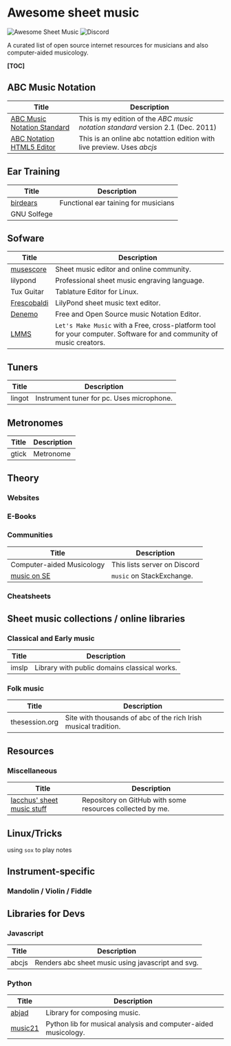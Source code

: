 # Awesome sheet music

![Awesome Sheet Music](https://img.shields.io/badge/awesome-sheet%20music-blue.svg?style=flat-square&logoWidth=14;&logo=data%3Aimage%2Fpng%3Bbase64%2CiVBORw0KGgoAAAANSUhEUgAAAA4AAAAOCAYAAAAfSC3RAAAABmJLR0QA%2FwD%2FAP%2BgvaeTAAAACXBIWXMAAD2EAAA9hAHVrK90AAAAB3RJTUUH4QYUFCATS%2BI5PwAAAsFJREFUKM8FwctuE1cABuB%2Fzsx4PE5sY9eNSSiXhNDITRshaJFA3NSy7AMgseUVeAiEEBIrxIINEgKxKt1VrVRFiEBIRIDYCBwnHpLYY8fjy4znds6cc%2Fg%2B5eFf8oroeL5bfVY6s9S%2BU5rO%2Fkw9B9anupAQRNMJrEaXvquy5yvNsR5Q%2FzgkVO2wyfWZ%2FMDgV9wnRyvnCwokjOwkjv%2FSJeOehVa9BtNMp2hUv7HTiZd3oqDCFBKSkhbqB%2B7jO%2FPnLhdSKUDXJfwPz4HWS6SHdZSSDiYGTRybzuJSJXPGICRShcI1v7VSOFo5cZ4QBUKVOHj9Aj9e%2Bx0SDPTrF0zkdBAe4%2F9HNfxwdn4y%2F37UQJTkSDJeu1wuT4O5NjhNgDCAoCEgJaQEwASIboCkIA0zJedyRM2kVE8LI%2F%2F7lJnByLbAYw4aMrCRg3YrhOHZ0EQCxwXet2OxubwdLM7nDn9a7fdIOpVMec4%2B%2FNEIUegjGAwx2KyhtvxKPL39AuNhH3cfvOEZFUqj42ZiRnUvDE5pppkfdptVZPJlEB7C6QU4%2FecCLuZ0slQpQmcRpkSizB3SyMoBFY4XSQHEWtfuiu9mZrFfW0fgRkAYwf7vH2SPnYT%2F0UK352LpZJaUOUfMGQyiIJHCIKWp%2BfXP628hVRPjgMsdy5WUq%2Bh%2F%2FIwhCzA5N4XqXoiGHSGUktSswA84VUm5sLDhJypa1h6a27vD%2FSF1BpQjzhtoHzAMVhs4ElNselJyLoXts5wKBWTx12vWuD9ub32x3V4n2qp2pd2o2%2Fi6N8Ts0gzKVysozubwapDwBILYAc1O6JrUth2h9208iDxcWGuGvDRT%2FKn420X0Nl4i3upjdWUX%2F1o0iIEMAaSuEiWfViPNY4wUFv5Yk064YfrLi463Ky%2FdvHXC713H3%2Ffv8Q9%2B2xoJVoyJmpaqonhcIPCY%2BQ09IZcIE6PySAAAAABJRU5ErkJggg%3D%3D) 
![Discord](https://img.shields.io/discord/322889507294806028.svg?style=flat-square&label=chat%20on%20discord)


A curated list of open source internet resources for musicians and also computer-aided musicology.

**[TOC]**

## ABC Music Notation

| Title | Description |
| --- | --- |
| [ABC Music Notation Standard](https://iacchus.github.io/abc-music-notation-standard/) | This is my edition of the *ABC music notation standard* version 2.1 (Dec. 2011) |
| [ABC Notation HTML5 Editor](https://iacchus.github.io/musiceditor/) | This is an online abc notattion edition with live preview. Uses *abcjs* |

## Ear Training

| Title | Description |
| --- | --- |
| [birdears](https://github.com/iacchus/birdears) | Functional ear taining for musicians |
| GNU Solfege |  |

## Sofware

| Title | Description |
| --- | --- |
| [musescore](https://musescore.com/) | Sheet music editor and online community. |
| lilypond | Professional sheet music engraving language. |
| Tux Guitar | Tablature Editor for Linux. |
| [Frescobaldi](http://frescobaldi.org/) | LilyPond sheet music text editor. |
| [Denemo](http://www.denemo.org/) | Free and Open Source music Notation Editor. |
| [LMMS](https://lmms.io/) | `Let's Make Music` with a Free, cross-platform tool for your computer. Software for and community of music creators.  |

## Tuners

| Title | Description |
| --- | --- |
| lingot | Instrument tuner for pc. Uses microphone. |

## Metronomes


| Title | Description |
| --- | --- |
| gtick | Metronome |

## Theory

### Websites

### E-Books

### Communities

| Title | Description |
| --- | --- |
| Computer-aided Musicology | This lists server on Discord |
| [music on SE](https://music.stackexchange.com/) | `music` on StackExchange.  |

### Cheatsheets

## Sheet music collections / online libraries

### Classical and Early music

| Title | Description |
| --- | --- |
| imslp | Library with public domains classical works.  |

### Folk music

| Title | Description |
| --- | --- |
| thesession.org | Site with thousands of abc of the rich Irish musical tradition. |

## Resources

### Miscellaneous

| Title | Description |
| --- | --- |
| [Iacchus' sheet music stuff](https://github.com/iacchus/sheet-music-stuff/) | Repository on GitHub with some resources collected by me. |

## Linux/Tricks

using `sox` to play notes

## Instrument-specific

### Mandolin / Violin / Fiddle


## Libraries for Devs

### Javascript

| Title | Description |
| --- | --- |
| abcjs | Renders abc sheet music using javascript and svg. |

### Python

| Title | Description |
| --- | --- |
| [abjad](http://abjad.mbrsi.org/) | Library for composing music. |
| [music21](http://web.mit.edu/music21/) | Python lib for musical analysis and computer-aided musicology. |
